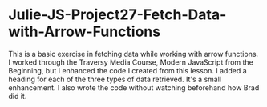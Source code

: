 # Julie-JS-Project27-Fetch-Data-with-Arrow-Functions
This is a basic exercise in fetching data while working with arrow functions.  I worked through the Traversy Media Course, Modern JavaScript from the Beginning, but I enhanced the code I created from this lesson.  I added a heading for each of the three types of data retrieved. It's a small enhancement. I also wrote the code without watching beforehand how Brad did it. 
